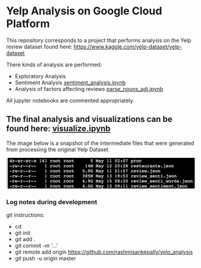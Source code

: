 # Yelp Analysis on Google Cloud Platform

This repository corresponds to a project that performs analysis on the Yelp review dataset found here: https://www.kaggle.com/yelp-dataset/yelp-dataset

There kinds of analysis are performed:
* Exploratory Analysis
* Sentiment Analysis [sentiment_analysis.ipynb](https://github.com/rashmisankepally/yelp_analysis/blob/master/sentiment_analysis.ipynb)
* Analysis of factors affecting reviews [parse_nouns_adj.ipynb](https://github.com/rashmisankepally/yelp_analysis/blob/master/parse_nouns_adj.ipynb)

All jupyter notebooks are commented appropriately. 

## The final analysis and visualizations can be found here: [visualize.ipynb](https://github.com/rashmisankepally/yelp_analysis/blob/master/Visualize.ipynb)

The image below is a snapshot of the intermediate files that were generated from processing the original Yelp Dataset.

![File Size](https://github.com/rashmisankepally/yelp_analysis/blob/master/FileSizes.png)



### Log notes during development
git instructions:
- cd <folder on GCP instance>
- git init
- git add .
- git commit -m '...'
- git remote add origin https://github.com/rashmisankepally/yelp_analysis
- git push -u origin master
 <type uname and pwd>


